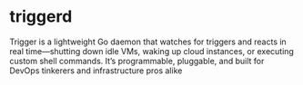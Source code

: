 # triggerd
Trigger is a lightweight Go daemon that watches for triggers and reacts in real time—shutting down idle VMs, waking up cloud instances, or executing custom shell commands. It’s programmable, pluggable, and built for DevOps tinkerers and infrastructure pros alike
